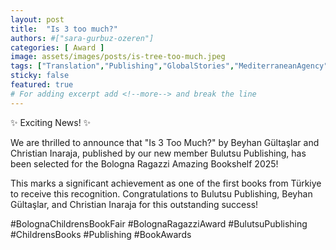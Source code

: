 ```yaml
---
layout: post
title:  "Is 3 too much?"
authors: #["sara-gurbuz-ozeren"]
categories: [ Award ]
image: assets/images/posts/is-tree-too-much.jpeg
tags: ["Translation","Publishing","GlobalStories","MediterraneanAgency"]
sticky: false
featured: true
# For adding excerpt add <!--more--> and break the line
---
```

✨ Exciting News! ✨

We are thrilled to announce that "Is 3 Too Much?" by Beyhan Gültaşlar and Christian Inaraja, published by our new member Bulutsu Publishing, has been selected for the Bologna Ragazzi Amazing Bookshelf 2025!

This marks a significant achievement as one of the first books from Türkiye to receive this recognition. Congratulations to Bulutsu Publishing, Beyhan Gültaşlar, and Christian Inaraja for this outstanding success!

#BolognaChildrensBookFair #BolognaRagazziAward #BulutsuPublishing #ChildrensBooks #Publishing #BookAwards


